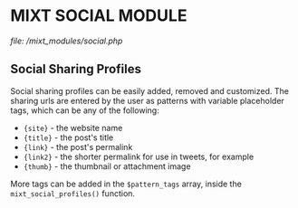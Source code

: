 
# MIXT SOCIAL MODULE
*file: /mixt_modules/social.php*

## Social Sharing Profiles

Social sharing profiles can be easily added, removed and customized. The sharing urls are entered by the user as patterns with variable placeholder tags, which can be any of the following:

- `{site}` - the website name
- `{title}` - the post's title
- `{link}` - the post's permalink
- `{link2}` - the shorter permalink for use in tweets, for example
- `{thumb}` - the thumbnail or attachment image

More tags can be added in the `$pattern_tags` array, inside the `mixt_social_profiles()` function.